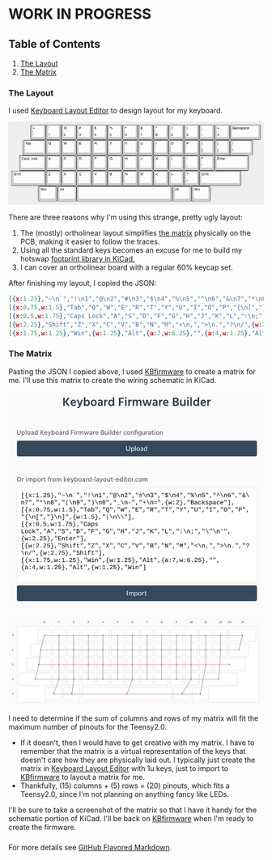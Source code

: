 # WORK IN PROGRESS

## Table of Contents
1. [The Layout](#the_layout)
2. [The Matrix](#the_matrix)

### The Layout <a name="the_layout"></a>
I used [Keyboard Layout Editor](http://www.keyboard-layout-editor.com/) to design layout for my keyboard.

![keyboard_layout](/images/keyboard_layout_example.png)

There are three reasons why I'm using this strange, pretty ugly layout:
1. The (mostly) ortholinear layout simplifies [the matrix](https://docs.qmk.fm/#/hand_wire) physically on the PCB, making it easier to follow the traces.
2. Using all the standard keys becomes an excuse for me to build my hotswap [footprint library in KiCad.](https://learn.sparkfun.com/tutorials/beginners-guide-to-kicad/creating-a-custom-kicad-footprint-library)
3. I can cover an ortholinear board with a regular 60% keycap set.

After finishing my layout, I copied the JSON:
```json
[{x:1.25},"~\n`","!\n1","@\n2","#\n3","$\n4","%\n5","^\n6","&\n7","*\n8","(\n9",")\n0","_\n-","+\n=",{w:2},"Backspace"],
[{x:0.75,w:1.5},"Tab","Q","W","E","R","T","Y","U","I","O","P","{\n[","}\n]",{w:1.5},"|\n\\"],
[{x:0.5,w:1.75},"Caps Lock","A","S","D","F","G","H","J","K","L",":\n;","\"\n'",{w:2.25},"Enter"],
[{w:2.25},"Shift","Z","X","C","V","B","N","M","<\n,",">\n.","?\n/",{w:2.75},"Shift"],
[{x:1.75,w:1.25},"Win",{w:1.25},"Alt",{a:7,w:6.25},"",{a:4,w:1.25},"Alt",{w:1.25},"Win"]
```
### The Matrix <a name="the_matrix"></a>
Pasting the JSON I copied above, I used [KBfirmware](https://kbfirmware.com/) to create a matrix for me. I'll use this matrix to create the wiring schematic in KiCad.

![kbfirmware_JSON](/images/kbfirmware_paste_JSON.png)

![wiring_matrix](/images/matrix_wiring_example.png)

I need to determine if the sum of columns and rows of my matrix will fit the maximum number of pinouts for the Teensy2.0.
- If it doesn't, then I would have to get creative with my matrix. I have to remember that the matrix is a virtual representation of the keys that doesn't care how they are physically laid out. I typically just create the matrix in [Keyboard Layout Editor](http://www.keyboard-layout-editor.com/) with 1u keys, just to import to [KBfirmware](https://kbfirmware.com/) to layout a matrix for me.
- Thankfully, (15) columns + (5) rows = (20) pinouts, which fits a Teensy2.0, since I'm not planning on anything fancy like LEDs.

I'll be sure to take a screenshot of the matrix so that I have it handy for the schematic portion of KiCad. I'll be back on [KBfirmware](https://kbfirmware.com/) when I'm ready to create the firmware.

### 

For more details see [GitHub Flavored Markdown](https://guides.github.com/features/mastering-markdown/).
